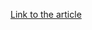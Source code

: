 [Link to the article](https://0ffset.net/reverse-engineering/malware-analysis/squirrelwaffle-main-loader/)
